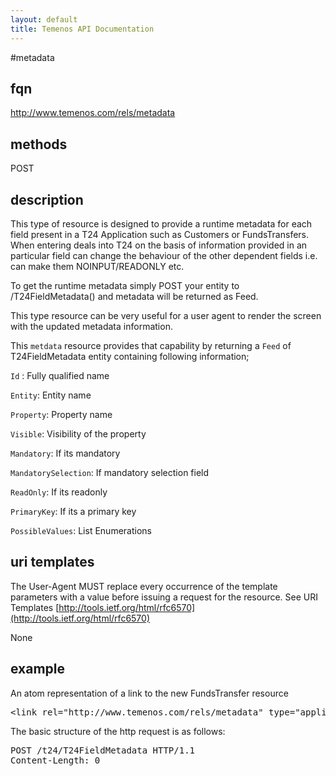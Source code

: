 ```yaml
---
layout: default
title: Temenos API Documentation
---
```


#metadata

## fqn
http://www.temenos.com/rels/metadata

## methods
POST

## description
This type of resource is designed to provide a runtime metadata for each field present in a T24 Application such as Customers or FundsTransfers. When entering deals into T24 on the basis of information provided in an particular field can change the behaviour of the other dependent fields i.e. can make them NOINPUT/READONLY etc.

To get the runtime metadata simply POST your entity to /T24FieldMetadata() and metadata will be returned as Feed.

This type resource can be very useful for a user agent to render the screen with the updated metadata information.

This `metdata` resource provides that capability by returning a `Feed` of T24FieldMetadata entity containing following information;

`Id`	: Fully qualified name 

`Entity`: Entity name

`Property`: Property name

`Visible`: Visibility of the property

`Mandatory`: If its mandatory

`MandatorySelection`: If mandatory selection field

`ReadOnly`: If its readonly

`PrimaryKey`: If its a primary key

`PossibleValues`: List Enumerations

## uri templates
The User-Agent MUST replace every occurrence of the template parameters with a value before issuing a request for the resource.  See URI Templates [http://tools.ietf.org/html/rfc6570](http://tools.ietf.org/html/rfc6570)

None


## example
An atom representation of a link to the new FundsTransfer resource
<pre>
&lt;link rel="http://www.temenos.com/rels/metadata" type="application/atom+xml;type=entry" title="T24FieldMetadata" href="T24FieldMetadata"/&gt;
</pre>

The basic structure of the http request is as follows:
<pre>
POST /t24/T24FieldMetadata HTTP/1.1
Content-Length: 0
</pre>
